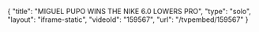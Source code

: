 {
    "title": "MIGUEL PUPO WINS THE NIKE 6.0 LOWERS PRO",
    "type": "solo",
    "layout": "iframe-static",
    "videoId": "159567",
    "url": "\/tvpembed\/159567"
}